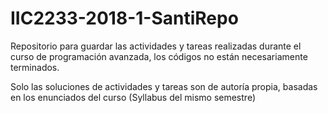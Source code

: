 # IIC2233-2018-1-SantiRepo
Repositorio para guardar las actividades y tareas realizadas durante el curso de programación avanzada, los códigos no están necesariamente terminados. 

Solo las soluciones de actividades y tareas son de autoría propia, basadas en los enunciados del curso (Syllabus del mismo semestre)

